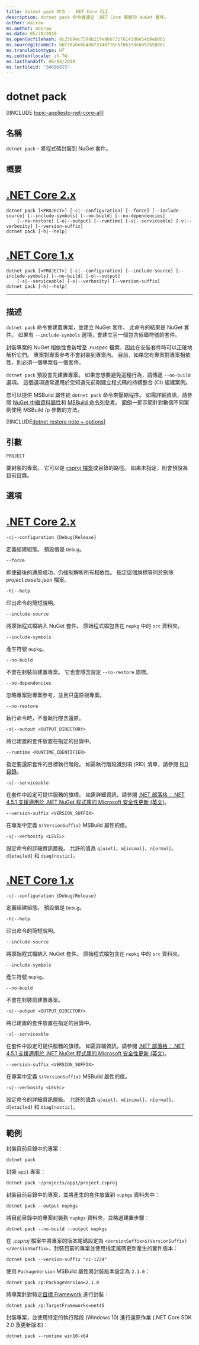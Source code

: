 ```yaml
---
title: dotnet pack 命令 - .NET Core CLI
description: dotnet pack 命令會建立 .NET Core 專案的 NuGet 套件。
author: mairaw
ms.author: mairaw
ms.date: 05/29/2018
ms.openlocfilehash: 8c2569ec7598b21fe9b673176143d0e54b9eb065
ms.sourcegitcommit: bbf70abe6b46073148f78cbf0619de6092b5800c
ms.translationtype: HT
ms.contentlocale: zh-TW
ms.lasthandoff: 06/04/2018
ms.locfileid: "34696815"
---
```

# <a name="dotnet-pack"></a>dotnet pack

[!INCLUDE [topic-appliesto-net-core-all](../../../includes/topic-appliesto-net-core-all.md)]

## <a name="name"></a>名稱

`dotnet pack` - 將程式碼封裝到 NuGet 套件。

## <a name="synopsis"></a>概要

# <a name="net-core-2xtabnetcore2x"></a>[.NET Core 2.x](#tab/netcore2x)
```
dotnet pack [<PROJECT>] [-c|--configuration] [--force] [--include-source] [--include-symbols] [--no-build] [--no-dependencies]
    [--no-restore] [-o|--output] [--runtime] [-s|--serviceable] [-v|--verbosity] [--version-suffix]
dotnet pack [-h|--help]
```
# <a name="net-core-1xtabnetcore1x"></a>[.NET Core 1.x](#tab/netcore1x)
```
dotnet pack [<PROJECT>] [-c|--configuration] [--include-source] [--include-symbols] [--no-build] [-o|--output]
    [-s|--serviceable] [-v|--verbosity] [--version-suffix]
dotnet pack [-h|--help]
```
---

## <a name="description"></a>描述

`dotnet pack` 命令會建置專案，並建立 NuGet 套件。 此命令的結果是 NuGet 套件。 如果有 `--include-symbols` 選項，會建立另一個包含偵錯符號的套件。

封裝專案的 NuGet 相依性會新增至 *.nuspec* 檔案，因此在安裝套件時可以正確地解析它們。 專案對專案參考不會封裝到專案內。 目前，如果您有專案對專案相依性，則必須一個專案各一個套件。

`dotnet pack` 預設會先建置專案。 如果您想要避免這種行為，請傳遞 `--no-build` 選項。 這個選項通常適用於您知道先前剛建立程式碼的持續整合 (CI) 組建案例。

您可以提供 MSBuild 屬性給 `dotnet pack` 命令來壓縮程序。 如需詳細資訊，請參閱 [NuGet 中繼資料屬性](csproj.md#nuget-metadata-properties)和 [MSBuild 命令列參考](/visualstudio/msbuild/msbuild-command-line-reference)。 [範例](#examples)一節示範針對數個不同案例使用 MSBuild /p 參數的方法。

[!INCLUDE[dotnet restore note + options](~/includes/dotnet-restore-note-options.md)]

## <a name="arguments"></a>引數

`PROJECT`

要封裝的專案。 它可以是 [csproj 檔案](csproj.md)或目錄的路徑。 如果未指定，則會預設為目前目錄。

## <a name="options"></a>選項

# <a name="net-core-2xtabnetcore2x"></a>[.NET Core 2.x](#tab/netcore2x)

`-c|--configuration {Debug|Release}`

定義組建組態。 預設值是 `Debug`。

`--force`

即使最後的還原成功，仍強制解析所有相依性。 指定這個旗標等同於刪除 *project.assets.json* 檔案。

`-h|--help`

印出命令的簡短說明。

`--include-source`

將原始程式檔納入 NuGet 套件。 原始程式檔包含在 `nupkg` 中的 `src` 資料夾。

`--include-symbols`

產生符號 `nupkg`。

`--no-build`

不會在封裝前建置專案。 它也會隱含設定 `--no-restore` 旗標。

`--no-dependencies`

忽略專案對專案參考，並且只還原根專案。

`--no-restore`

執行命令時，不會執行隱含還原。

`-o|--output <OUTPUT_DIRECTORY>`

將已建置的套件放置在指定的目錄中。

`--runtime <RUNTIME_IDENTIFIER>`

指定要還原套件的目標執行階段。 如需執行階段識別項 (RID) 清單，請參閱 [RID 目錄](../rid-catalog.md)。

`-s|--serviceable`

在套件中設定可提供服務的旗標。 如需詳細資訊，請參閱 [.NET 部落格︰.NET 4.5.1 支援適用於 .NET NuGet 程式庫的 Microsoft 安全性更新 (英文)](https://aka.ms/nupkgservicing)。

`--version-suffix <VERSION_SUFFIX>`

在專案中定義 `$(VersionSuffix)` MSBuild 屬性的值。

`-v|--verbosity <LEVEL>`

設定命令的詳細資訊層級。 允許的值為 `q[uiet]`、`m[inimal]`、`n[ormal]`、`d[etailed]` 和 `diag[nostic]`。

# <a name="net-core-1xtabnetcore1x"></a>[.NET Core 1.x](#tab/netcore1x)

`-c|--configuration {Debug|Release}`

定義組建組態。 預設值是 `Debug`。

`-h|--help`

印出命令的簡短說明。

`--include-source`

將原始程式檔納入 NuGet 套件。 原始程式檔包含在 `nupkg` 中的 `src` 資料夾。

`--include-symbols`

產生符號 `nupkg`。

`--no-build`

不會在封裝前建置專案。

`-o|--output <OUTPUT_DIRECTORY>`

將已建置的套件放置在指定的目錄中。

`-s|--serviceable`

在套件中設定可提供服務的旗標。 如需詳細資訊，請參閱 [.NET 部落格︰.NET 4.5.1 支援適用於 .NET NuGet 程式庫的 Microsoft 安全性更新 (英文)](https://aka.ms/nupkgservicing)。

`--version-suffix <VERSION_SUFFIX>`

在專案中定義 `$(VersionSuffix)` MSBuild 屬性的值。

`-v|--verbosity <LEVEL>`

設定命令的詳細資訊層級。 允許的值為 `q[uiet]`、`m[inimal]`、`n[ormal]`、`d[etailed]` 和 `diag[nostic]`。

---

## <a name="examples"></a>範例

封裝目前目錄中的專案：

`dotnet pack`

封裝 `app1` 專案：

`dotnet pack ~/projects/app1/project.csproj`

封裝目前目錄中的專案，並將產生的套件放置到 `nupkgs` 資料夾中：

`dotnet pack --output nupkgs`

將目前目錄中的專案封裝到 `nupkgs` 資料夾，並略過建置步驟︰

`dotnet pack --no-build --output nupkgs`

在 *.csproj* 檔案中將專案的版本尾碼設定為 `<VersionSuffix>$(VersionSuffix)</VersionSuffix>`，封裝目前的專案並使用指定尾碼更新產生的套件版本︰

`dotnet pack --version-suffix "ci-1234"`

使用 `PackageVersion` MSBuild 屬性將封裝版本設定為 `2.1.0`：

`dotnet pack /p:PackageVersion=2.1.0`

將專案針對特定[目標 Framework](../../standard/frameworks.md) 進行封裝：

`dotnet pack /p:TargetFrameworks=net45`

封裝專案，並使用特定的執行階段 (Windows 10) 進行還原作業 (.NET Core SDK 2.0 及更新版本)：

`dotnet pack --runtime win10-x64`
